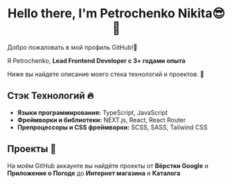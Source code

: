 <h1 align="center">Hello there, I'm Petrochenko Nikita😎👋</h1>

Добро пожаловать в мой профиль GitHub!👋 <br>

Я Petrochenko, **Lead Frontend Developer с 3+ годами опыта** <br>

Ниже вы найдете описание моего стека технологий и проектов. 🙂

## Стэк Технологий 🔥

- **Языки программирования:** TypeScript, JavaScript
- **Фреймворки и библиотеки:** NEXT.js, React, React Router
- **Препроцессоры и CSS фреймворки:** SCSS, SASS, Tailwind CSS

## Проекты 🚀

На моём GitHub аккаунте вы найдёте проекты от **Вёрстки Google** и **Приложение о Погоде** до **Интернет магазина** и **Каталога**
